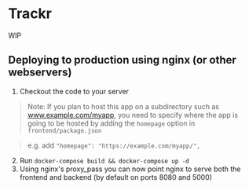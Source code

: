 # Trackr

WIP

## Deploying to production using nginx (or other webservers)

1. Checkout the code to your server

> Note: If you plan to host this app on a subdirectory such as www.example.com/myapp, you need to specify where the app is going to be hosted by adding the `homepage` option in `frontend/package.json`

> e.g. add `"homepage": "https://example.com/myapp/",`

2. Run `docker-compose build && docker-compose up -d`
3. Using nginx's proxy_pass you can now point nginx to serve both the frontend and backend (by default on ports 8080 and 5000)
